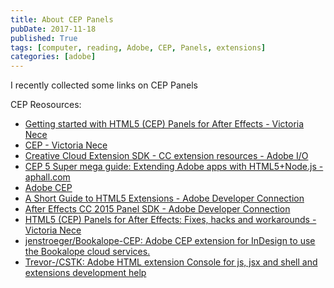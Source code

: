 ```yaml
---
title: About CEP Panels
pubDate: 2017-11-18
published: True
tags: [computer, reading, Adobe, CEP, Panels, extensions]
categories: [adobe]
---
```


I recently collected some links on CEP Panels

CEP Reosources:

- [Getting started with HTML5 (CEP) Panels for After Effects - Victoria Nece](http://victorianece.com/2015/12/getting-started-with-html5-cep-panels-for-after-effects/)
- [CEP - Victoria Nece](http://victorianece.com/tag/cep/)
- [Creative Cloud Extension SDK - CC extension resources - Adobe I/O](https://www.adobe.io/apis/creativecloud/cep.html)
- [CEP 5 Super mega guide: Extending Adobe apps with HTML5+Node.js - aphall.com](http://aphall.com/2014/08/cep-mega-guide-en/)
- [Adobe CEP](https://github.com/Adobe-CEP)
- [A Short Guide to HTML5 Extensions - Adobe Developer Connection](http://www.adobe.com/devnet/creativesuite/articles/a-short-guide-to-HTML5-extensions.html)
- [After Effects CC 2015 Panel SDK - Adobe Developer Connection](http://www.adobe.com/devnet/aftereffects/panelsdk/cc2015.html)
- [HTML5 (CEP) Panels for After Effects: Fixes, hacks and workarounds - Victoria Nece](http://victorianece.com/2015/12/html5-cep-panels-for-after-effects-fixes-hacks-and-workarounds/)
- [jenstroeger/Bookalope-CEP: Adobe CEP extension for InDesign to use the Bookalope cloud services.](https://github.com/jenstroeger/Bookalope-CEP)
- [Trevor-/CSTK: Adobe HTML extension Console for js, jsx and shell and extensions development help](https://github.com/Trevor-/CSTK)
